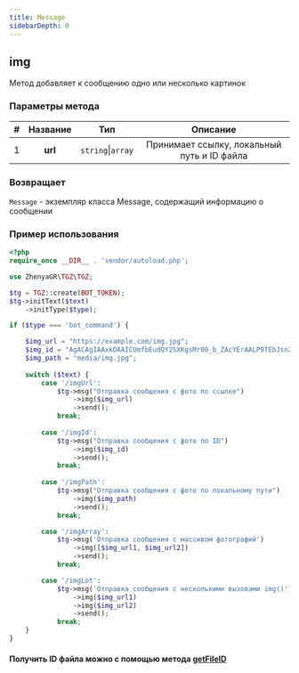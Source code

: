 ```yaml
---
title: Message
sidebarDepth: 0
---
```


## img
Метод добавляет к сообщению одно или несколько картинок
### Параметры метода
| # | Название |        Тип        |                   Описание                   |
|:-:|:--------:|:-----------------:|:--------------------------------------------:|
| 1 | **url**  | `string`\|`array` | Принимает ссылку, локальный путь и ID файла |
### Возвращает
`Message` - экземпляр класса Message, содержащий информацию о сообщении
### Пример использования
```php
<?php
require_once __DIR__ . 'vendor/autoload.php'; 

use ZhenyaGR\TGZ\TGZ;

$tg = TGZ::create(BOT_TOKEN);
$tg->initText($text)
    ->initType($type);

if ($type === 'bot_command') {

    $img_url = "https://example.com/img.jpg";
    $img_id = "AgACAgIAAxkDAAICUmfbEudQY2SXKgsMr00_b_ZAcYErAALP9TEbJsnZSlufCaTwR76hAQADAgADeQADNgQ";
    $img_path = "media/img.jpg";
    
    switch ($text) {
        case '/imgUrl':
            $tg->msg("Отправка сообщения с фото по ссылке")
                ->img($img_url)
                ->send();
            break;
           
        case '/imgId':
            $tg->msg("Отправка сообщения с фото по ID") 
                ->img($img_id)
                ->send();
            break;
           
        case '/imgPath':
            $tg->msg("Отправка сообщения с фото по локальному пути") 
                ->img($img_path)
                ->send();
            break;

        case '/imgArray':
            $tg->msg('Отправка сообщения с массивом фотографий')
                ->img([$img_url1, $img_url2])
                ->send();
            break;

        case '/imgLot':
            $tg->msg('Отправка сообщения с несколькими вызовами img()')
                ->img($img_url1)
                ->img($img_url2)
                ->send();
            break;
    }
}
```

#### Получить ID файла можно с помощью метода [getFileID](/classes/tgzMethods/getFileID.md)
